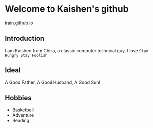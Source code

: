# Welcome to Kaishen's github

irain.github.io

## Introduction
I am Kaishen from China, a classic computer technical guy. I love `Stay Hungry Stay Foolish `

## Ideal
A Good Father, A Good Husband, A Good Sun!

## Hobbies
- Basketball
- Adventure
- Reading
